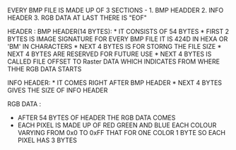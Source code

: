 EVERY BMP FILE IS MADE UP OF 3 SECTIONS - 1. BMP HEADDER
                                          2. INFO HEADER
                                          3. RGB DATA 
AT LAST THERE IS "EOF" 

HEADER :
  BMP HEADER(14 BYTES): 
        * IT CONSISTS OF 54 BYTES
        * FIRST 2 BYTES IS IMAGE SIGNATURE FOR EVERY BMP FILE IT IS 424D IN HEXA OR 'BM' IN CHARACTERS
        * NEXT 4 BYTES IS FOR STORNG THE FILE SIZE
        * NEXT 4 BYTES ARE RESERVED FOR FUTURE USE
        * NEXT 4 BYTES IS CALLED FILE OFFSET TO Raster DATA WHICH INDICATES FROM WHERE THHE RGB DATA STARTS

  INFO HEADER:
        * IT COMES RIGHT AFTER BMP HEADER
        * NEXT 4 BYTES GIVES THE SIZE OF INFO HEADER


RGB DATA :
   * AFTER 54 BYTES OF HEADER THE RGB DATA COMES
   * EACH PIXEL IS MADE UP OF RED GREEN AND BLUE EACH COLOUR VARYING FROM 0x0 TO 0xFF THAT FOR ONE COLOR 1 BYTE SO EACH PIXEL HAS 3 BYTES
     


    

                                        
